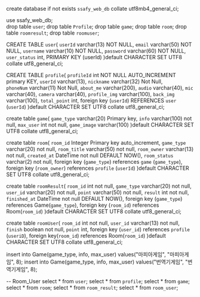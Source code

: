 create database if not exists `ssafy_web_db` collate utf8mb4_general_ci; 
 
use ssafy_web_db;  
drop table `user`; 
drop table `Profile`; 
drop table `game`;
drop table `room`;
drop table `roomresult`;
drop table `roomuser`;
 
CREATE TABLE `user`( 
	`userId` varchar(13) NOT NULL, 
	`email` varchar(50) NOT NULL, 
    `username` varchar(10) NOT NULL, 
    `password` varchar(60) NOT NULL, 
    `user_status` int, 
    PRIMARY KEY (userId) 
)default CHARACTER SET UTF8 collate utf8_general_ci; 

 
CREATE TABLE `profile`( 
	`profileId` int NOT NULL AUTO_INCREMENT primary KEY, 
    `userId` varchar(13), 
    `nickname` varchar(32) Not Null,  
    `phoneNum` varchar(11) Not Null, 
    `about_me` varchar(200), 
    `audio` varchar(40), 
    `mic` varchar(40), 
    `camera` varchar(40), 
    `profile_img` varchar(100), 
    `back_img` varchar(100), 
    `total_point` int, 
    foreign key (`userId`) REFERENCES `user` (`userId`) 
)default CHARACTER SET UTF8 collate utf8_general_ci; 

create table `game`(
	`game_type` varchar(20) Primary key,
    `info` varchar(100) not null,
    `max_user` int not null,
    `game_image` varchar(100)
)default CHARACTER SET UTF8 collate utf8_general_ci;

create table `room`(
	`room_id` Integer Primary key auto_increment,
    `game_type` varchar(20) not null,
    `room_title` varchar(50) not null,
    `room_owner` varchar(13) not null,
    `created_at` DateTime not null DEFAULT NOW(),
    `room_status` varchar(2) not null,
	foreign key (`game_type`) references `game` (`game_type`),
	foreign key (`room_owner`) references `profile` (`userId`)
)default CHARACTER SET UTF8 collate utf8_general_ci;

create table `roomResult`(
	`room_id` int not null,
    `game_type` varchar(20) not null,
    `user_id` varchar(20) not null,
    `point` varchar(50) not null,
    `result` int not null,
    `finished_at` DateTime not null DEFAULT NOW(),
	foreign key (`game_type`) references Game(`game_type`),
	foreign key (`room_id`) references Room(`room_id`)
)default CHARACTER SET UTF8 collate utf8_general_ci;


create table `roomUser`(
	`room_id` int not null,
    `user_id` varchar(13) not null,
    `finish` boolean not null,
    `point` int,
	foreign key (`user_id`) references `profile` (`useriD`),
    foreign key(`room_id`) references Room(`room_id`)
)default CHARACTER SET UTF8 collate utf8_general_ci;

insert into Game(game_type, info, max_user) values("마피아게임", "마피아게임", 8);
insert into Game(game_type, info, max_user) values("번역기게임", "번역기게임", 8);

-- Room_User
select * from `user`;
select * from `profile`;
select * from `game`;
select * from `room`;
select * from `room_result`;
select * from `room_user`;
